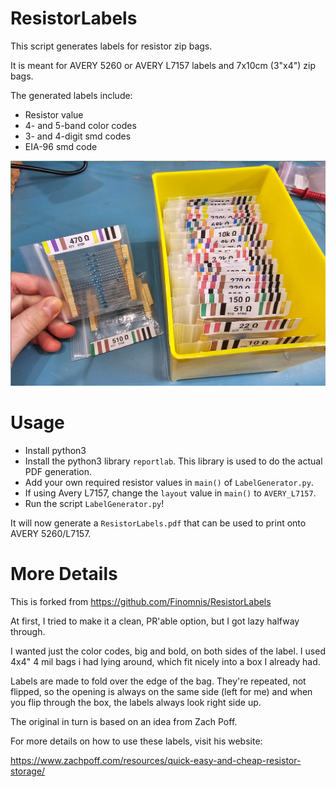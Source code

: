 # ResistorLabels

This script generates labels for resistor zip bags.

It is meant for AVERY 5260 or AVERY L7157 labels and 7x10cm (3"x4") zip bags.

The generated labels include:

-   Resistor value
-   4- and 5-band color codes
-   3- and 4-digit smd codes
-   EIA-96 smd code

<img src="Example.png">

# Usage

-   Install python3
-   Install the python3 library `reportlab`. This library is used to do the actual PDF generation.
-   Add your own required resistor values in `main()` of `LabelGenerator.py`.
-   If using Avery L7157, change the `layout` value in `main()` to `AVERY_L7157`.
-   Run the script `LabelGenerator.py`!

It will now generate a `ResistorLabels.pdf` that can be used to print onto AVERY 5260/L7157.

# More Details

This is forked from https://github.com/Finomnis/ResistorLabels

At first, I tried to make it a clean, PR'able option, but I got lazy halfway through.

I wanted just the color codes, big and bold, on both sides of the label. I used 4x4" 4 mil bags i had lying around, which fit nicely into a box I already had.

Labels are made to fold over the edge of the bag. They're repeated, not flipped, so the opening is always on the same side (left for me) and when you flip through the box, the labels always look right side up.

The original in turn is based on an idea from Zach Poff.

For more details on how to use these labels, visit his website:

https://www.zachpoff.com/resources/quick-easy-and-cheap-resistor-storage/
